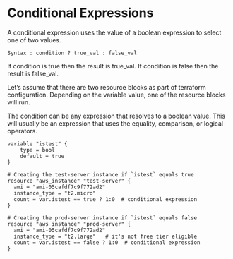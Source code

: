 # Conditional Expressions

A conditional expression uses the value of a boolean expression to select one of two values.
```
Syntax : condition ? true_val : false_val
```
If condition is true then the result is true_val. If condition is false then the result is false_val.

Let’s assume that there are two resource blocks as part of terraform configuration.
Depending on the variable value, one of the resource blocks will run.

The condition can be any expression that resolves to a boolean value. This will usually be an expression that uses the equality, comparison, or logical operators.

```
variable "istest" {
    type = bool
    default = true
}

# Creating the test-server instance if `istest` equals true
resource "aws_instance" "test-server" {
  ami = "ami-05cafdf7c9f772ad2"
  instance_type = "t2.micro"
  count = var.istest == true ? 1:0  # conditional expression
}

# Creating the prod-server instance if `istest` equals false
resource "aws_instance" "prod-server" {
  ami = "ami-05cafdf7c9f772ad2"
  instance_type = "t2.large"   # it's not free tier eligible
  count = var.istest == false ? 1:0  # conditional expression
}
```